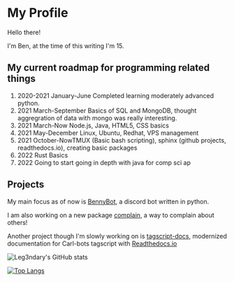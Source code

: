 # My Profile

Hello there!

I'm Ben, at the time of this writing I'm 15.

## My current roadmap for programming related things

1. 2020-2021 January-June Completed learning moderately advanced python.
2. 2021 March-September Basics of SQL and MongoDB, thought aggregration of data with mongo was really interesting.
3. 2021 March-Now Node.js, Java, HTML5, CSS basics
4. 2021 May-December Linux, Ubuntu, Redhat, VPS management
5. 2021 October-NowTMUX (Basic bash scripting), sphinx (github projects, readthedocs.io), creating basic packages
6. 2022 Rust Basics
7. 2022 Going to start going in depth with java for comp sci ap

## Projects

My main focus as of now is [BennyBot](https://github.com/Leg3ndary/Benny), a discord bot written in python.

I am also working on a new package [complain](https://github.com/Leg3ndary/complain), a way to complain about others!

Another project though I'm slowly working on is [tagscript-docs](https://github.com/Leg3ndary/tagscript-docs), modernized documentation for Carl-bots tagscript with [Readthedocs.io](https://readthedocs.org)

![Leg3ndary's GitHub stats](https://github-readme-stats.vercel.app/api?username=leg3ndary&show_icons=true&theme=tokyonight)

[![Top Langs](https://github-readme-stats.vercel.app/api/top-langs/?username=Leg3ndary&layout=compact&theme=tokyonight)](https://github.com/anuraghazra/github-readme-stats)
